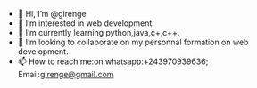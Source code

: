 - 👋 Hi, I’m @girenge
- 👀 I’m interested in web development.
- 🌱 I’m currently learning python,java,c+,c++.
- 💞️ I’m looking to collaborate on my personnal formation on web development.
- 📫 How to reach me:on whatsapp:+243970939636; Email:girenge@gmail.com

<!---
girenge/girenge is a ✨ special ✨ repository because its `README.md` (this file) appears on your GitHub profile.
You can click the Preview link to take a look at your changes.
--->
